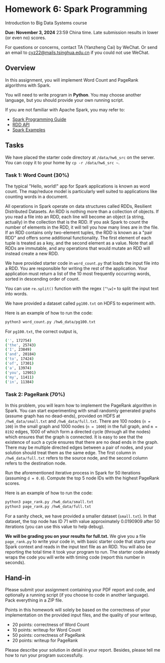 # Homework 6: Spark Programming

Introduction to Big Data Systems course

**Due:  November 3, 2024** 23:59 China time. Late submission results in lower (or even no) scores.

For questions or concerns, contact TA (Yanzheng Cai) by WeChat. Or send an email to cyz22@mails.tsinghua.edu.cn if you could not use WeChat. 

## Overview

In this assignment, you will implement Word Count and PageRank algorithms with Spark. 

You will need to write program in **Python**. You may choose another language, but you should provide your own running script.

If you are not familiar with Apache Spark, you may refer to:

- [Spark Programming Guide](https://spark.apache.org/docs/2.2.0/rdd-programming-guide.html)
- [RDD API](https://spark.apache.org/docs/2.2.0/api/python/pyspark.html#pyspark.RDD)
- [Spark Examples](https://github.com/spark-examples)



## Tasks

We have placed the starter code directory at `/data/hw6_src` on the server. You can copy it to your home by `cp -r /data/hw6_src ~`.

### Task 1: Word Count (30%)

The typical "Hello, world!" app for Spark applications is known as word count. The map/reduce model is particularly well suited to applications like counting words in a document.

All operations in Spark operate on data structures called RDDs, Resilient Distributed Datasets. An RDD is nothing more than a collection of objects. If you read a file into an RDD, each line will become an object (a string, actually) in the collection that is the RDD. If you ask Spark to count the number of elements in the RDD, it will tell you how many lines are in the file. If an RDD contains only two-element tuples, the RDD is known as a "pair RDD" and offers some additional functionality. The first element of each tuple is treated as a key, and the second element as a value. Note that all RDDs are immutable, and any operations that would mutate an RDD will instead create a new RDD.

We have provided starter code in `word_count.py` that loads the input file into a RDD. You are responsible for writing the rest of the application. Your application must return a list of the 10 most frequently occurring words, sorted in descending order of count.

You can use `re.split()` function with the regex `[^\w]+` to split the input text into words.

We have provided a dataset called `pg100.txt` on HDFS to experiment with.

Here is an example of how to run the code:

```bash
python3 word_count.py /hw6_data/pg100.txt
```

For `pg100.txt`, the correct output is,

```bash
('', 172754)
('the', 25743)
('I', 23849)
('and', 20184)
('to', 17424)
('of', 17301)
('a', 13974)
('you', 12901)
('my', 11411)
('in', 11384)
```



### Task 2: PageRank (70%)

In this problem, you will learn how to implement the PageRank algorithm in Spark. You can start experimenting with small randomly generated graphs (assume graph has no dead-ends), provided on HDFS at `/hw6_data/small.txt` and `/hw6_data/full.txt`. There are 100 nodes (`n = 100`) in the small graph and 1000 nodes (`n = 1000`) in the full graph, and `m = 8192` edges, 1000 of which form a directed cycle (through all the nodes) which ensures that the graph is connected. It is easy to see that the existence of such a cycle ensures that there are no dead ends in the graph. There may be multiple directed edges between a pair of nodes, and your solution should treat them as the same edge. The first column in `/hw6_data/full.txt` refers to the source node, and the second column refers to the destination node.

Run the aforementioned iterative process in Spark for 50 iterations (assuming `d = 0.8`). Compute the top 5 node IDs with the highest PageRank scores.

Here is an example of how to run the code:

```bash
python3 page_rank.py /hw6_data/small.txt
python3 page_rank.py /hw6_data/full.txt
```

For a sanity check, we have provided a smaller dataset (`small.txt`). In that dataset, the top node has ID 71 with value approximately 0.0190909 after 50 iterations (you can use this value to help debug).

**We will be grading you on your results for full.txt.** We give you a file `page_rank.py` to write your code in, with basic starter code that starts your Spark context and reads in the input text file as an RDD. You will also be reporting the total time it took your program to run. The starter code already wraps the code you will write with timing code (report this number in seconds). 



## Hand-in

Please submit your assignment containing your PDF report and code, and optionally a running script (if you choose to code in another language). Pack everything in a ZIP file.

Points in this homework will solely be based on the correctness of your implementation on the provided input files, and the quality of your writeup,

- 20 points: correctness of Word Count
- 10 points: writeup for Word Count
- 50 points: correctness of PageRank
- 20 points: writeup for PageRank

Please describe your solution in detail in your report. Besides, please tell me how to run your program successfully.
